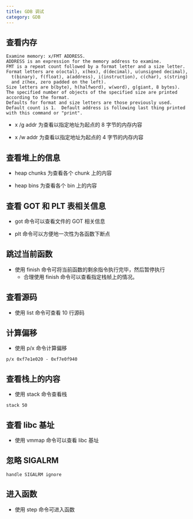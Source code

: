 ```yaml
---
title: GDB 调试
category: GDB
---
```

## 查看内存
``` shell
Examine memory: x/FMT ADDRESS.
ADDRESS is an expression for the memory address to examine.
FMT is a repeat count followed by a format letter and a size letter.
Format letters are o(octal), x(hex), d(decimal), u(unsigned decimal),
  t(binary), f(float), a(address), i(instruction), c(char), s(string)
  and z(hex, zero padded on the left).
Size letters are b(byte), h(halfword), w(word), g(giant, 8 bytes).
The specified number of objects of the specified size are printed
according to the format.
Defaults for format and size letters are those previously used.
Default count is 1.  Default address is following last thing printed
with this command or "print".
```
- x /g addr 为查看以指定地址为起点的 8 字节的内存内容

- x /w addr 为查看以指定地址为起点的 4 字节的内存内容

## 查看堆上的信息
- heap chunks 为查看各个 chunk 上的内容

- heap bins 为查看各个 bin 上的内容

## 查看 GOT 和 PLT 表相关信息
- got 命令可以查看文件的 GOT 相关信息

- plt 命令可以方便地一次性为各函数下断点

## 跳过当前函数
- 使用 finish 命令可将当前函数的剩余指令执行完毕，然后暂停执行
	- 合理使用 finish 命令可以查看指定栈帧上的情况。

## 查看源码
- 使用 list 命令可查看 10 行源码

## 计算偏移
- 使用 p/x 命令计算偏移
```
p/x 0xf7e1e020 - 0xf7e0f940
```

## 查看栈上的内容
- 使用 stack 命令查看栈
```
stack 50
```

## 查看 libc 基址
- 使用 vmmap 命令可以查看 libc 基址

## 忽略 SIGALRM
```
handle SIGALRM ignore
```

## 进入函数
- 使用 step 命令可进入函数